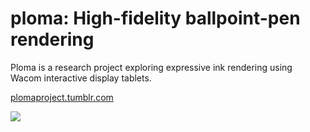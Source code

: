 ploma: High-fidelity ballpoint-pen rendering
===============================

Ploma is a research project exploring expressive ink rendering using Wacom interactive display tablets.

[plomaproject.tumblr.com](http://plomaproject.tumblr.com)

![](http://i.imgur.com/SfXb679.jpg)
